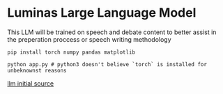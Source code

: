 # Luminas Large Language Model

This LLM will be trained on speech and debate content to better assist in the preperation proccess or speech writing methodology

```shell
pip install torch numpy pandas matplotlib

python app.py # python3 doesn't believe `torch` is installed for unbeknownst reasons
```

[llm initial source](https://medium.com/gitconnected/building-a-million-parameter-llm-from-scratch-using-python-f612398f06c2)
